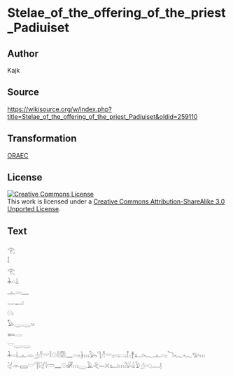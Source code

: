 # Stelae_of_the_offering_of_the_priest_Padiuiset

## Author

Kajk

## Source

https://wikisource.org/w/index.php?title=Stelae_of_the_offering_of_the_priest_Padiuiset&oldid=259110

## Transformation

[ORAEC](https://oraec.github.io/)

## License

<a rel="license" href="http://creativecommons.org/licenses/by-sa/3.0/"><img alt="Creative Commons License" style="border-width:0" src="https://i.creativecommons.org/l/by-sa/3.0/88x31.png" /></a><br />This work is licensed under a <a rel="license" href="http://creativecommons.org/licenses/by-sa/3.0/">Creative Commons Attribution-ShareAlike 3.0 Unported License</a>.

## Text

𓂀<br>
𓄤<br>
𓂀<br>
𓇓𓏏𓏙<br>
𓊵𓏏𓊪𓈖<br>
𓂋𓂝<br>
𓇳𓏤<br>
𓅃𓇾𓇾𓏭<br>
𓍃𓐛<br>
𓎟𓇾𓇾<br>
𓇓𓏏𓏙𓊵𓁹𓊨𓀭𓎟𓎛𓇳𓎛𓏃𓈖𓏏𓏭𓋀𓏥𓅂𓊹𓀭𓎟𓊪𓏏𓊬𓋾𓊪𓋆𓂞𓆑𓊵𓏏𓊪𓆓𓆑𓆑𓅰𓏥<br>
𓋔𓁹𓈙𓎟𓊹𓇋𓋔𓇋𓏠𓈖𓇳𓏤𓏞𓏥𓇾𓄿𓂙𓋭𓏴𓂠𓏥𓅮𓏙𓅱𓊨𓏏𓆇𓐙𓊤<br>
